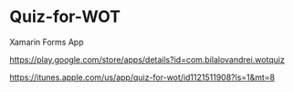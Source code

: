 # Quiz-for-WOT
Xamarin Forms App

https://play.google.com/store/apps/details?id=com.bilalovandrei.wotquiz

https://itunes.apple.com/us/app/quiz-for-wot/id1121511908?ls=1&mt=8
